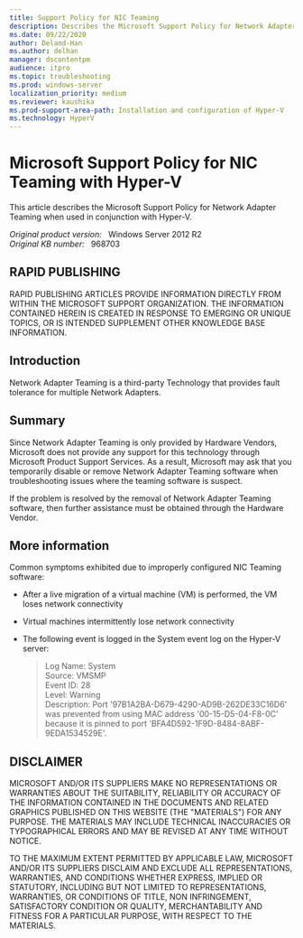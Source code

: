 ```yaml
---
title: Support Policy for NIC Teaming
description: Describes the Microsoft Support Policy for Network Adapter Teaming when used in conjunction with Hyper-V.
ms.date: 09/22/2020
author: Deland-Han 
ms.author: delhan
manager: dscontentpm
audience: itpro
ms.topic: troubleshooting
ms.prod: windows-server
localization_priority: medium
ms.reviewer: kaushika
ms.prod-support-area-path: Installation and configuration of Hyper-V
ms.technology: HyperV
---
```

# Microsoft Support Policy for NIC Teaming with Hyper-V

This article describes the Microsoft Support Policy for Network Adapter Teaming when used in conjunction with Hyper-V.

_Original product version:_ &nbsp; Windows Server 2012 R2  
_Original KB number:_ &nbsp; 968703

## RAPID PUBLISHING

RAPID PUBLISHING ARTICLES PROVIDE INFORMATION DIRECTLY FROM WITHIN THE MICROSOFT SUPPORT ORGANIZATION. THE INFORMATION CONTAINED HEREIN IS CREATED IN RESPONSE TO EMERGING OR UNIQUE TOPICS, OR IS INTENDED SUPPLEMENT OTHER KNOWLEDGE BASE INFORMATION.

## Introduction

Network Adapter Teaming is a third-party Technology that provides fault tolerance for multiple Network Adapters.

## Summary

Since Network Adapter Teaming is only provided by Hardware Vendors, Microsoft does not provide any support for this technology through Microsoft Product Support Services. As a result, Microsoft may ask that you temporarily disable or remove Network Adapter Teaming software when troubleshooting issues where the teaming software is suspect.

If the problem is resolved by the removal of Network Adapter Teaming software, then further assistance must be obtained through the Hardware Vendor.

## More information

Common symptoms exhibited due to improperly configured NIC Teaming software:

- After a live migration of a virtual machine (VM) is performed, the VM loses network connectivity

- Virtual machines intermittently lose network connectivity

- The following event is logged in the System event log on the Hyper-V server:

    > Log Name: System  
    Source: VMSMP  
    Event ID: 28  
    Level: Warning  
    Description: Port '97B1A2BA-D679-4290-AD9B-262DE33C16D6' was prevented from using MAC address '00-15-D5-04-F8-0C' because it is pinned to port 'BFA4D592-1F9D-8484-8ABF-9EDA1534529E'.

## DISCLAIMER

MICROSOFT AND/OR ITS SUPPLIERS MAKE NO REPRESENTATIONS OR WARRANTIES ABOUT THE SUITABILITY, RELIABILITY OR ACCURACY OF THE INFORMATION CONTAINED IN THE DOCUMENTS AND RELATED GRAPHICS PUBLISHED ON THIS WEBSITE (THE "MATERIALS") FOR ANY PURPOSE. THE MATERIALS MAY INCLUDE TECHNICAL INACCURACIES OR TYPOGRAPHICAL ERRORS AND MAY BE REVISED AT ANY TIME WITHOUT NOTICE.

TO THE MAXIMUM EXTENT PERMITTED BY APPLICABLE LAW, MICROSOFT AND/OR ITS SUPPLIERS DISCLAIM AND EXCLUDE ALL REPRESENTATIONS, WARRANTIES, AND CONDITIONS WHETHER EXPRESS, IMPLIED OR STATUTORY, INCLUDING BUT NOT LIMITED TO REPRESENTATIONS, WARRANTIES, OR CONDITIONS OF TITLE, NON INFRINGEMENT, SATISFACTORY CONDITION OR QUALITY, MERCHANTABILITY AND FITNESS FOR A PARTICULAR PURPOSE, WITH RESPECT TO THE MATERIALS.
